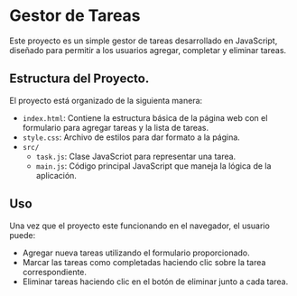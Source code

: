 # Gestor de Tareas

Este proyecto es un simple gestor de tareas desarrollado en JavaScript,
diseñado para permitir a los usuarios agregar, completar y eliminar tareas.

## Estructura del Proyecto.

El proyecto está organizado de la siguienta manera:
- `index.html`: Contiene la estructura básica de la página web con el formulario para agregar tareas y la lista de tareas.
- `style.css`: Archivo de estilos para dar formato a la página.
- `src/`
    - `task.js`: Clase JavaScriot para representar una tarea.
    - `main.js`: Código principal JavaScript que maneja la lógica de la aplicación.

## Uso

Una vez que el proyecto este funcionando en el navegador, el usuario puede:

- Agregar nueva tareas utilizando el formulario proporcionado.
- Marcar las tareas como completadas haciendo clic sobre la tarea correspondiente.
- Eliminar tareas haciendo clic en el botón de eliminar junto a cada tarea.
